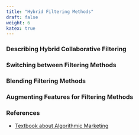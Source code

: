 ```yaml
---
title: "Hybrid Filtering Methods"
draft: false
weight: 6
katex: true
---
```


### Describing Hybrid Collaborative Filtering

### Switching between Filtering Methods

### Blending Filtering Methods

### Augmenting Features for Filtering Methods

### References
- [Textbook about Algorithmic Marketing](https://algorithmicweb.files.wordpress.com/2018/07/algorithmic-marketing-ai-for-marketing-operations-r1-7g.pdf)